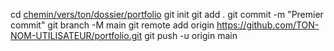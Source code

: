 cd [chemin/vers/ton/dossier/portfolio](https://github.com/fafa-lele/mon-portfolio.git)
git init
git add .
git commit -m "Premier commit"
git branch -M main
git remote add origin https://github.com/TON-NOM-UTILISATEUR/portfolio.git
git push -u origin main
